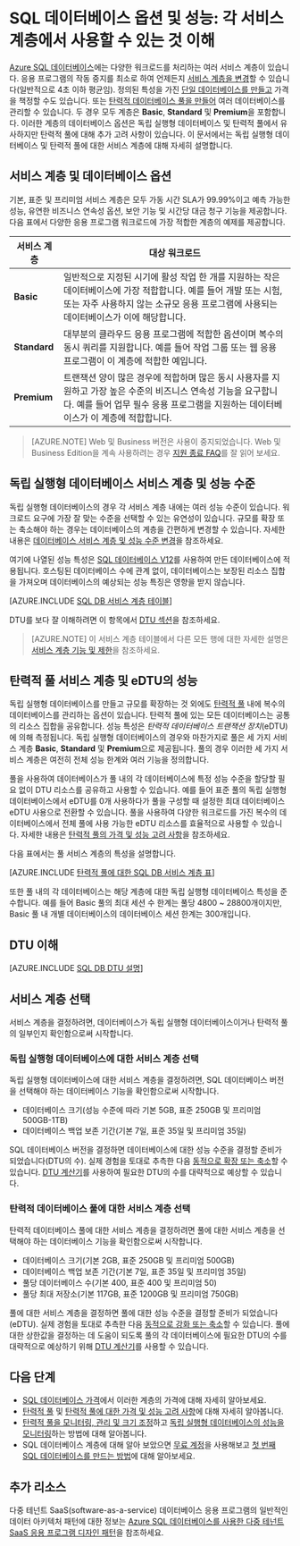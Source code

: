 <properties
	pageTitle="SQL 데이터베이스 성능 및 옵션: 서비스 계층 | Microsoft Azure"
	description="규모를 조정하는 동안 비용 및 기능의 균형을 유지하도록 서비스 계층의 SQL 데이터베이스 성능 및 비즈니스 연속성 기능을 비교합니다."
	keywords="데이터베이스 옵션, 데이터베이스 성능"
	services="sql-database"
	documentationCenter=""
	authors="CarlRabeler"
	manager="jhubbard"
	editor="CarlRabeler"/>

<tags
	ms.service="sql-database"
	ms.devlang="na"
	ms.topic="get-started-article"
	ms.tgt_pltfrm="na"
	ms.workload="data-management"
	ms.date="08/10/2016"
	ms.author="carlrab"/>

# SQL 데이터베이스 옵션 및 성능: 각 서비스 계층에서 사용할 수 있는 것 이해

[Azure SQL 데이터베이스](sql-database-technical-overview.md)에는 다양한 워크로드를 처리하는 여러 서비스 계층이 있습니다. 응용 프로그램의 작동 중지를 최소로 하여 언제든지 [서비스 계층을 변경](sql-database-scale-up.md)할 수 있습니다(일반적으로 4초 이하 평균임). 정의된 특성을 가진 [단일 데이터베이스를 만들고](sql-database-get-started.md) 가격을 책정할 수도 있습니다. 또는 [탄력적 데이터베이스 풀을 만들어](sql-database-elastic-pool-create-portal.md) 여러 데이터베이스를 관리할 수 있습니다. 두 경우 모두 계층은 **Basic**, **Standard** 및 **Premium**을 포함합니다. 이러한 계층의 데이터베이스 옵션은 독립 실행형 데이터베이스 및 탄력적 풀에서 유사하지만 탄력적 풀에 대해 추가 고려 사항이 있습니다. 이 문서에서는 독립 실행형 데이터베이스 및 탄력적 풀에 대한 서비스 계층에 대해 자세히 설명합니다.

## 서비스 계층 및 데이터베이스 옵션
기본, 표준 및 프리미엄 서비스 계층은 모두 가동 시간 SLA가 99.99%이고 예측 가능한 성능, 유연한 비즈니스 연속성 옵션, 보안 기능 및 시간당 대금 청구 기능을 제공합니다. 다음 표에서 다양한 응용 프로그램 워크로드에 가장 적합한 계층의 예제를 제공합니다.

| 서비스 계층 | 대상 워크로드 |
|---|---|
| **Basic** | 일반적으로 지정된 시기에 활성 작업 한 개를 지원하는 작은 데이터베이스에 가장 적합합니다. 예를 들어 개발 또는 시험, 또는 자주 사용하지 않는 소규모 응용 프로그램에 사용되는 데이터베이스가 이에 해당합니다. |
| **Standard** | 대부분의 클라우드 응용 프로그램에 적합한 옵션이며 복수의 동시 쿼리를 지원합니다. 예를 들어 작업 그룹 또는 웹 응용 프로그램이 이 계층에 적합한 예입니다. |
| **Premium** | 트랜잭션 양이 많은 경우에 적합하며 많은 동시 사용자를 지원하고 가장 높은 수준의 비즈니스 연속성 기능을 요구합니다. 예를 들어 업무 필수 응용 프로그램을 지원하는 데이터베이스가 이 계층에 적합합니다. |

>[AZURE.NOTE] Web 및 Business 버전은 사용이 중지되었습니다. Web 및 Business Edition을 계속 사용하려는 경우 [지원 종료 FAQ](https://azure.microsoft.com/pricing/details/sql-database/web-business/)를 잘 읽어 보세요.

## 독립 실행형 데이터베이스 서비스 계층 및 성능 수준
독립 실행형 데이터베이스의 경우 각 서비스 계층 내에는 여러 성능 수준이 있습니다. 워크로드 요구에 가장 잘 맞는 수준을 선택할 수 있는 유연성이 있습니다. 규모를 확장 또는 축소해야 하는 경우는 데이터베이스의 계층을 간편하게 변경할 수 있습니다. 자세한 내용은 [데이터베이스 서비스 계층 및 성능 수준 변경](sql-database-scale-up.md)을 참조하세요.

여기에 나열된 성능 특성은 [SQL 데이터베이스 V12](sql-database-v12-whats-new.md)를 사용하여 만든 데이터베이스에 적용됩니다. 호스팅된 데이터베이스 수에 관계 없이, 데이터베이스는 보장된 리소스 집합을 가져오며 데이터베이스의 예상되는 성능 특징은 영향을 받지 않습니다.

[AZURE.INCLUDE [SQL DB 서비스 계층 테이블](../../includes/sql-database-service-tiers-table.md)]

DTU를 보다 잘 이해하려면 이 항목에서 [DTU 섹션](#understanding-dtus)을 참조하세요.

>[AZURE.NOTE] 이 서비스 계층 테이블에서 다른 모든 행에 대한 자세한 설명은 [서비스 계층 기능 및 제한](sql-database-performance-guidance.md#service-tier-capabilities-and-limits)을 참조하세요.

## 탄력적 풀 서비스 계층 및 eDTU의 성능
독립 실행형 데이터베이스를 만들고 규모를 확장하는 것 외에도 [탄력적 풀](sql-database-elastic-pool.md) 내에 복수의 데이터베이스를 관리하는 옵션이 있습니다. 탄력적 풀에 있는 모든 데이터베이스는 공통의 리소스 집합을 공유합니다. 성능 특성은 *탄력적 데이터베이스 트랜잭션 장치*(eDTU)에 의해 측정됩니다. 독립 실행형 데이터베이스의 경우와 마찬가지로 풀은 세 가지 서비스 계층 **Basic**, **Standard** 및 **Premium**으로 제공됩니다. 풀의 경우 이러한 세 가지 서비스 계층은 여전히 전체 성능 한계와 여러 기능을 정의합니다.

풀을 사용하여 데이터베이스가 풀 내의 각 데이터베이스에 특정 성능 수준을 할당할 필요 없이 DTU 리소스를 공유하고 사용할 수 있습니다. 예를 들어 표준 풀의 독립 실행형 데이터베이스에서 eDTU를 0개 사용하다가 풀을 구성할 때 설정한 최대 데이터베이스 eDTU 사용으로 전환할 수 있습니다. 풀을 사용하여 다양한 워크로드를 가진 복수의 데이터베이스에서 전체 풀에 사용 가능한 eDTU 리소스를 효율적으로 사용할 수 있습니다. 자세한 내용은 [탄력적 풀의 가격 및 성능 고려 사항](sql-database-elastic-pool-guidance.md)을 참조하세요.

다음 표에서는 풀 서비스 계층의 특성을 설명합니다.

[AZURE.INCLUDE [탄력적 풀에 대한 SQL DB 서비스 계층 표](../../includes/sql-database-service-tiers-table-elastic-db-pools.md)]

또한 풀 내의 각 데이터베이스는 해당 계층에 대한 독립 실행형 데이터베이스 특성을 준수합니다. 예를 들어 Basic 풀의 최대 세션 수 한계는 풀당 4800 ~ 28800개이지만, Basic 풀 내 개별 데이터베이스의 데이터베이스 세션 한계는 300개입니다.

## DTU 이해

[AZURE.INCLUDE [SQL DB DTU 설명](../../includes/sql-database-understanding-dtus.md)]

## 서비스 계층 선택

서비스 계층을 결정하려면, 데이터베이스가 독립 실행형 데이터베이스이거나 탄력적 풀의 일부인지 확인함으로써 시작합니다.

### 독립 실행형 데이터베이스에 대한 서비스 계층 선택

독립 실행형 데이터베이스에 대한 서비스 계층을 결정하려면, SQL 데이터베이스 버전을 선택해야 하는 데이터베이스 기능을 확인함으로써 시작합니다.

- 데이터베이스 크기(성능 수준에 따라 기본 5GB, 표준 250GB 및 프리미엄 500GB-1TB)
- 데이터베이스 백업 보존 기간(기본 7일, 표준 35일 및 프리미엄 35일)

SQL 데이터베이스 버전을 결정하면 데이터베이스에 대한 성능 수준을 결정할 준비가 되었습니다(DTU의 수). 실제 경험을 토대로 추측한 다음 [동적으로 확장 또는 축소](sql-database-scale-up.md)할 수 있습니다. [DTU 계산기](http://dtucalculator.azurewebsites.net/)를 사용하여 필요한 DTU의 수를 대략적으로 예상할 수 있습니다.

### 탄력적 데이터베이스 풀에 대한 서비스 계층 선택

탄력적 데이터베이스 풀에 대한 서비스 계층을 결정하려면 풀에 대한 서비스 계층을 선택해야 하는 데이터베이스 기능을 확인함으로써 시작합니다.

- 데이터베이스 크기(기본 2GB, 표준 250GB 및 프리미엄 500GB)
- 데이터베이스 백업 보존 기간(기본 7일, 표준 35일 및 프리미엄 35일)
- 풀당 데이터베이스 수(기본 400, 표준 400 및 프리미엄 50)
- 풀당 최대 저장소(기본 117GB, 표준 1200GB 및 프리미엄 750GB)

풀에 대한 서비스 계층을 결정하면 풀에 대한 성능 수준을 결정할 준비가 되었습니다(eDTU). 실제 경험을 토대로 추측한 다음 [동적으로 강화 또는 축소](sql-database-elastic-pool-manage-portal.md#change-performance-settings-of-a-pool)할 수 있습니다. 풀에 대한 상한값을 결정하는 데 도움이 되도록 풀의 각 데이터베이스에 필요한 DTU의 수를 대략적으로 예상하기 위해 [DTU 계산기](http://dtucalculator.azurewebsites.net/)를 사용할 수 있습니다.

## 다음 단계
- [SQL 데이터베이스 가격](https://azure.microsoft.com/pricing/details/sql-database/)에서 이러한 계층의 가격에 대해 자세히 알아보세요.
- [탄력적 풀](sql-database-elastic-pool-guidance.md) 및 [탄력적 풀에 대한 가격 및 성능 고려 사항](sql-database-elastic-pool-guidance.md)에 대해 자세히 알아봅니다.
- [탄력적 풀을 모니터링, 관리 및 크기 조정](sql-database-elastic-pool-manage-portal.md)하고 [독립 실행형 데이터베이스의 성능을 모니터링](sql-database-single-database-monitor.md)하는 방법에 대해 알아봅니다.
- SQL 데이터베이스 계층에 대해 알아 보았으면 [무료 계정](https://azure.microsoft.com/pricing/free-trial/)을 사용해보고 [첫 번째 SQL 데이터베이스를 만드는 방법](sql-database-get-started.md)에 대해 알아보세요.

## 추가 리소스

다중 테넌트 SaaS(software-as-a-service) 데이터베이스 응용 프로그램의 일반적인 데이터 아키텍처 패턴에 대한 정보는 [Azure SQL 데이터베이스를 사용한 다중 테넌트 SaaS 응용 프로그램 디자인 패턴](sql-database-design-patterns-multi-tenancy-saas-applications.md)을 참조하세요.

<!---HONumber=AcomDC_0817_2016-->